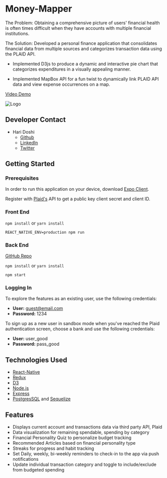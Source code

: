 # Money-Mapper

The Problem: Obtaining a comprehensive picture of users' financial health is often times difficult when they have accounts with multiple financial institutions.

The Solution: Developed a personal finance application that consolidates financial data from multiple sources and categorizes transaction data using the PLAID API.

* Implemented D3js to produce a dynamic and interactive pie chart that categorizes expenditures in a visually appealing manner.

* Implemented MapBox API for a fun twist to dynamically link PLAID API data and view expense occurrences on a map.

[Video Demo](https://youtu.be/WE6O-5G8qlU)

![Logo](https://postimg.cc/Hrdnj6Mw)

## Developer Contact

* Hari Doshi
  * [Github](https://github.com/hdoshi2)
  * [LinkedIn](https://twitter.com/Kidrah9)
  * [Twitter](https://www.linkedin.com/in/hdoshi2/)

## Getting Started

### Prerequisites

In order to run this application on your device, download [Expo Client](https://itunes.apple.com/us/app/expo-client/id982107779?mt=8).

Register with [Plaid's](https://plaid.com/) API to get a public key client secret and client ID.

### Front End

`npm install`
or
`yarn install`

`REACT_NATIVE_ENV=production npm run`

### Back End

[GitHub Repo](https://github.com/hdoshi2/money-mapper)

`npm install`
or
`yarn install`

`npm start`

### Logging In

To explore the features as an existing user, use the following credentials:

* **User:** guest@email.com
* **Password:** 1234

To sign up as a new user in sandbox mode when you've reached the Plaid authentication screen, choose a bank and use the following credentials:

* **User:** user_good
* **Password:** pass_good

## Technologies Used

* [React-Native](https://facebook.github.io/react-native/)
* [Redux](https://redux.js.org/)
* [D3](https://d3js.org/)
* [Node.js](https://nodejs.org/en/)
* [Express](https://expressjs.com/)
* [PostgresSQL](https://www.postgresql.org/) and [Sequelize](http://docs.sequelizejs.com/)

## Features

* Displays current account and transactions data via third party API, Plaid
* Data visualization for remaining spendable, spending by category
* Financial Personality Quiz to personalize budget tracking
* Recommended Articles based on financial personality type
* Streaks for progress and habit tracking
* Set Daily, weekly, bi-weekly reminders to check-in to the app via push notifications
* Update individual transaction category and toggle to include/exclude from budgeted spending
